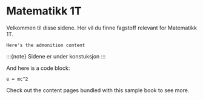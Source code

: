 # Matematikk 1T

Velkommen til disse sidene. Her vil du finne fagstoff relevant for Matematikk 1T. 

```{admonition} Here's your admonition
Here's the admonition content
```
:::{note}
Sidene er under konstuksjon
:::

And here is a code block:

```
e = mc^2
```

Check out the content pages bundled with this sample book to see more.
